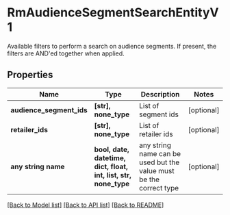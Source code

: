# RmAudienceSegmentSearchEntityV1

Available filters to perform a search on audience segments. If present, the filters are AND'ed together when applied.

## Properties
Name | Type | Description | Notes
------------ | ------------- | ------------- | -------------
**audience_segment_ids** | **[str], none_type** | List of segment ids | [optional] 
**retailer_ids** | **[str], none_type** | List of retailer ids | [optional] 
**any string name** | **bool, date, datetime, dict, float, int, list, str, none_type** | any string name can be used but the value must be the correct type | [optional]

[[Back to Model list]](../README.md#documentation-for-models) [[Back to API list]](../README.md#documentation-for-api-endpoints) [[Back to README]](../README.md)


